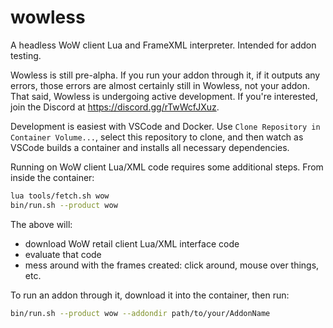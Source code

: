 # wowless

A headless WoW client Lua and FrameXML interpreter. Intended for addon testing.

Wowless is still pre-alpha. If you run your addon through it, if it outputs any
errors, those errors are almost certainly still in Wowless, not your addon. That
said, Wowless is undergoing active development. If you're interested, join the
Discord at <https://discord.gg/rTwWcfJXuz>.

Development is easiest with VSCode and Docker.
Use `Clone Repository in Container Volume...`, select this repository to clone,
and then watch as VSCode builds a container and installs all necessary dependencies.

Running on WoW client Lua/XML code requires some additional steps.
From inside the container:

```sh
lua tools/fetch.sh wow
bin/run.sh --product wow
```

The above will:

* download WoW retail client Lua/XML interface code
* evaluate that code
* mess around with the frames created: click around, mouse over things, etc.

To run an addon through it, download it into the container, then run:

```sh
bin/run.sh --product wow --addondir path/to/your/AddonName
```
